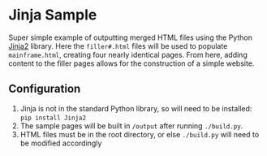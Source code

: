 # Jinja Sample
Super simple example of outputting merged HTML files using the Python [Jinja2](https://jinja.palletsprojects.com/en/3.1.x/) library. Here the `filler#.html` files will be used to populate `mainframe.html`, creating four nearly identical pages. From here, adding content to the filler pages allows for the construction of a simple website.

## Configuration
1. Jinja is not in the standard Python library, so will need to be installed: `pip install Jinja2`
2. The sample pages will be built in `/output` after running `./build.py`.
3. HTML files must be in the root directory, or else `./build.py` will need to be modified accordingly
